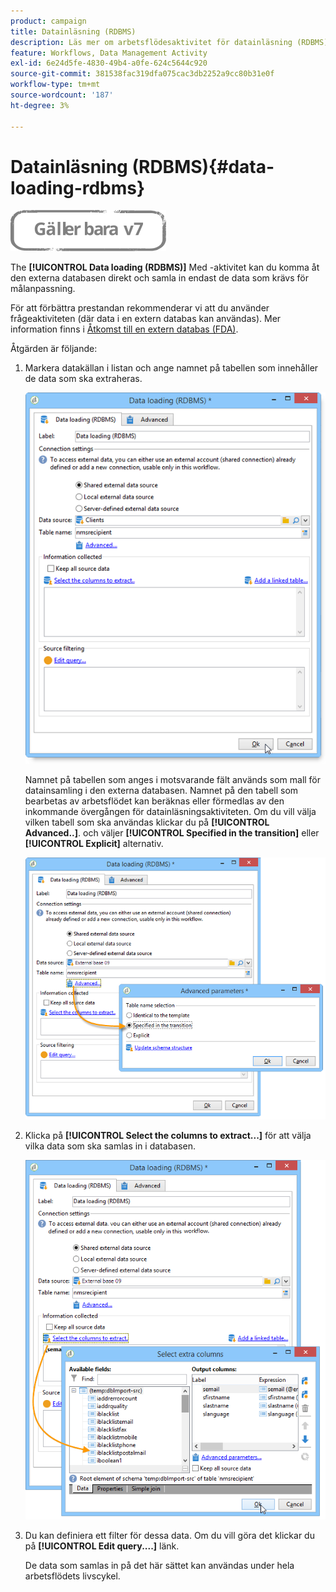 ```yaml
---
product: campaign
title: Datainläsning (RDBMS)
description: Läs mer om arbetsflödesaktivitet för datainläsning (RDBMS)
feature: Workflows, Data Management Activity
exl-id: 6e24d5fe-4830-49b4-a0fe-624c5644c920
source-git-commit: 381538fac319dfa075cac3db2252a9cc80b31e0f
workflow-type: tm+mt
source-wordcount: '187'
ht-degree: 3%

---
```


# Datainläsning (RDBMS){#data-loading-rdbms}

![](../../assets/v7-only.svg)

The **[!UICONTROL Data loading (RDBMS)]** Med -aktivitet kan du komma åt den externa databasen direkt och samla in endast de data som krävs för målanpassning.

För att förbättra prestandan rekommenderar vi att du använder frågeaktiviteten (där data i en extern databas kan användas). Mer information finns i [Åtkomst till en extern databas (FDA)](accessing-an-external-database--fda-.md).

Åtgärden är följande:

1. Markera datakällan i listan och ange namnet på tabellen som innehåller de data som ska extraheras.

   ![](assets/s_advuser_wf_sgbd_sample_1.png)

   Namnet på tabellen som anges i motsvarande fält används som mall för datainsamling i den externa databasen. Namnet på den tabell som bearbetas av arbetsflödet kan beräknas eller förmedlas av den inkommande övergången för datainläsningsaktiviteten. Om du vill välja vilken tabell som ska användas klickar du på **[!UICONTROL Advanced..]**. och väljer **[!UICONTROL Specified in the transition]** eller **[!UICONTROL Explicit]** alternativ.

   ![](assets/s_advuser_wf_sgbd_sample_5.png)

1. Klicka på **[!UICONTROL Select the columns to extract...]** för att välja vilka data som ska samlas in i databasen.

   ![](assets/s_advuser_wf_sgbd_sample_2.png)

1. Du kan definiera ett filter för dessa data. Om du vill göra det klickar du på **[!UICONTROL Edit query....]** länk.

   De data som samlas in på det här sättet kan användas under hela arbetsflödets livscykel.
